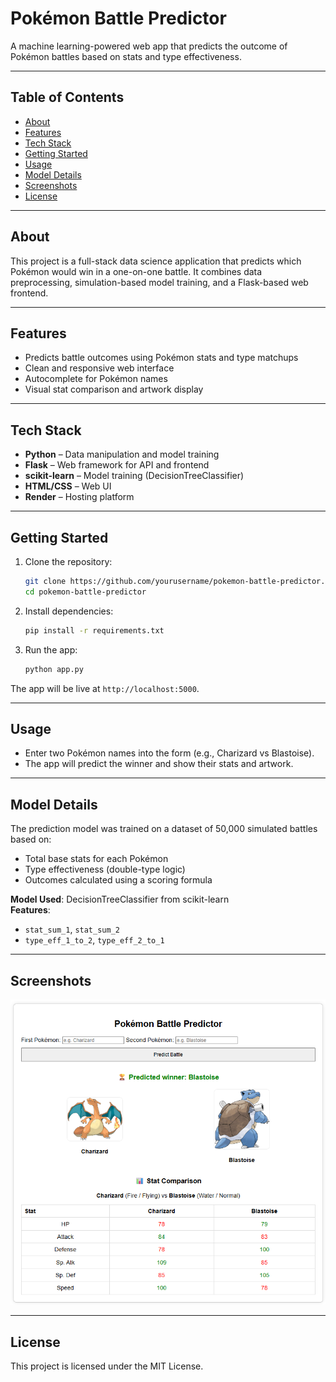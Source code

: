 # Pokémon Battle Predictor

A machine learning-powered web app that predicts the outcome of Pokémon battles based on stats and type effectiveness.

---

## Table of Contents
- [About](#about)
- [Features](#features)
- [Tech Stack](#tech-stack)
- [Getting Started](#getting-started)
- [Usage](#usage)
- [Model Details](#model-details)
- [Screenshots](#screenshots)
- [License](#license)

---

## About

This project is a full-stack data science application that predicts which Pokémon would win in a one-on-one battle. 
It combines data preprocessing, simulation-based model training, and a Flask-based web frontend.

---

## Features

- Predicts battle outcomes using Pokémon stats and type matchups
- Clean and responsive web interface
- Autocomplete for Pokémon names
- Visual stat comparison and artwork display

---

## Tech Stack

- **Python** – Data manipulation and model training
- **Flask** – Web framework for API and frontend
- **scikit-learn** – Model training (DecisionTreeClassifier)
- **HTML/CSS** – Web UI
- **Render** – Hosting platform

---

## Getting Started

1. Clone the repository:
   ```bash
   git clone https://github.com/yourusername/pokemon-battle-predictor.git
   cd pokemon-battle-predictor
   ```

2. Install dependencies:
   ```bash
   pip install -r requirements.txt
   ```

3. Run the app:
   ```bash
   python app.py
   ```

The app will be live at `http://localhost:5000`.

---

## Usage

- Enter two Pokémon names into the form (e.g., Charizard vs Blastoise).
- The app will predict the winner and show their stats and artwork.

---

## Model Details

The prediction model was trained on a dataset of 50,000 simulated battles based on:

- Total base stats for each Pokémon
- Type effectiveness (double-type logic)
- Outcomes calculated using a scoring formula

**Model Used**: DecisionTreeClassifier from scikit-learn  
**Features**:
- `stat_sum_1`, `stat_sum_2`
- `type_eff_1_to_2`, `type_eff_2_to_1`

---

## Screenshots

![App UI](screenshots/app_ui.png)

---

## License

This project is licensed under the MIT License.
